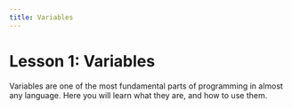 ```yaml
---
title: Variables
---
```

# Lesson 1: Variables

Variables are one of the most fundamental parts of programming in almost any language. Here you will learn what they are, and how to use them.
